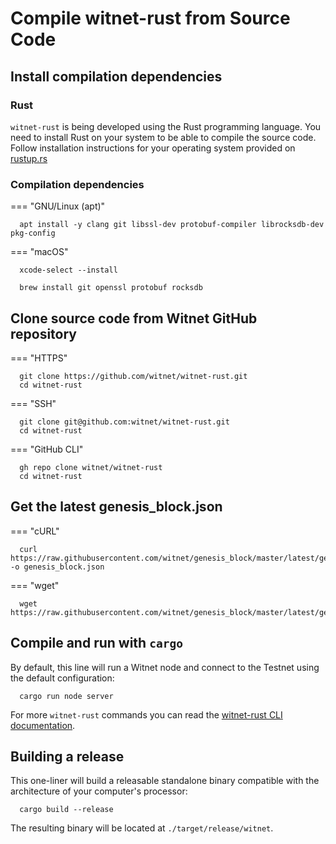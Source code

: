 # Compile witnet-rust from Source Code

## Install compilation dependencies

### Rust

`witnet-rust` is being developed using the Rust programming language.
You need to install Rust on your system to be able to compile the source code.
Follow installation instructions for your operating system provided on [rustup.rs][rustup]

### Compilation dependencies

=== "GNU/Linux (apt)"
  ```console
    apt install -y clang git libssl-dev protobuf-compiler librocksdb-dev pkg-config
  ```
=== "macOS"
  ```console
    xcode-select --install

    brew install git openssl protobuf rocksdb
  ```

## Clone source code from Witnet GitHub repository

=== "HTTPS"
  ```console
    git clone https://github.com/witnet/witnet-rust.git
    cd witnet-rust
  ```
=== "SSH"
  ```console
    git clone git@github.com:witnet/witnet-rust.git
    cd witnet-rust
  ```
=== "GitHub CLI"
  ```console
    gh repo clone witnet/witnet-rust
    cd witnet-rust
  ```

## Get the latest genesis_block.json

=== "cURL"
  ```console
    curl https://raw.githubusercontent.com/witnet/genesis_block/master/latest/genesis_block.json -o genesis_block.json
  ```
=== "wget"
  ```console
    wget https://raw.githubusercontent.com/witnet/genesis_block/master/latest/genesis_block.json
  ```

## Compile and run with `cargo`

By default, this line will run a Witnet node and connect to the Testnet using the default configuration:

```console
  cargo run node server
```

For more `witnet-rust` commands you can read the [witnet-rust CLI documentation][CLI].

## Building a release

This one-liner will build a releasable standalone binary compatible with the architecture of your computer's processor:

```console
  cargo build --release
```

The resulting binary will be located at `./target/release/witnet`.

[rustup]: https://rustup.rs/
[CLI]: /node-operators/cli
